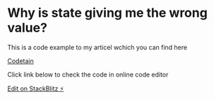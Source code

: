 # Why is state giving me the wrong value?

This is a code example to my articel wchich you can find here

[Codetain](https://codetain.com/blog)

Click link below to check the code in online code editor

[Edit on StackBlitz ⚡️](https://stackblitz.com/edit/react-state-update)
